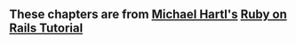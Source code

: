 ## These chapters are from [Michael Hartl's](http://michaelhartl.com/) [Ruby on Rails Tutorial](http://railstutorial.org/)






